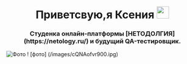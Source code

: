 <h1 align="center">Приветсвую,я Ксения <img src="https://github.com/blackcater/blackcater/raw/main/images/Hi.gif" height="32"/></h1>
<h3 align="center">Студенка онлайн-платформы [НЕТОДОЛГИЯ] (https://netology.ru/) и будущий QA-тестировщик.</h3>
<img src="https://disk.yandex.ru/d/VgnR23noxoryHQ" alt="Фото">
! [фото] (/images/cQNAofvr900.ipg)
